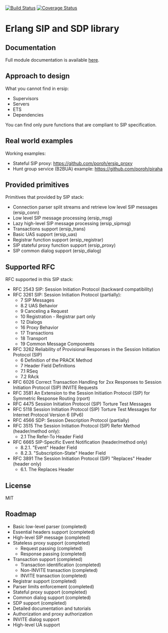 
[![Build Status](https://travis-ci.org/poroh/ersip.svg?branch=master)](https://travis-ci.org/poroh/ersip) [![Coverage Status](https://coveralls.io/repos/github/poroh/ersip/badge.svg?branch=master)](https://coveralls.io/github/poroh/ersip?branch=master)

# Erlang SIP and SDP library

## Documentation

Full module documentation is available [here](https://github.com/poroh/ersip/blob/master/doc/README.md).

## Approach to design

What you cannot find in ersip:
  + Supervisors
  + Servers
  + ETS
  + Dependencies

You can find only pure functions that are compliant to SIP specification.

## Real world examples

Working examples:

  + Stateful SIP proxy: https://github.com/poroh/ersip_proxy
  + Hunt group service (B2BUA) example: https://github.com/poroh/piraha

## Provided primitives

Primitives that provided by SIP stack:

  + Connection parser split streams and retrieve low level SIP messages (ersip_conn)
  + Low level SIP message processing (ersip_msg)
  + Lazy high-level SIP message processing (ersip_sipmsg)
  + Transactions support (ersip_trans)
  + Basic UAS support (ersip_uas)
  + Registrar function support (ersip_registrar)
  + SIP stateful proxy function support (ersip_proxy)
  + SIP common dialog support (ersip_dialog)

## Supported RFC

RFC supported in this SIP stack:

  + RFC 2543 SIP: Session Initiation Protocol (backward compatibility)
  + RFC 3261 SIP: Session Initiation Protocol (partially):
      - 7 SIP Messages
      - 8.2 UAS Behavior
      - 9 Canceling a Request
      - 10 Registration - Registrar part only
      - 12 Dialogs
      - 16 Proxy Behavior
      - 17 Transactions
      - 18 Transport
      - 19 Common Message Components
  + RFC 3262 Reliability of Provisional Responses in the Session Initiation Protocol (SIP)
      - 6 Definition of the PRACK Method
      - 7 Header Field Definitions
      - 7.1 RSeq
      - 7.2 RAck
  + RFC 6026 Correct Transaction Handling for 2xx Responses to Session Initiation Protocol (SIP) INVITE Requests
  + RFC 3581 An Extension to the Session Initiation Protocol (SIP) for Symmetric Response Routing (rport)
  + RFC 4475 Session Initiation Protocol (SIP) Torture Test Messages
  + RFC 5118 Session Initiation Protocol (SIP) Torture Test Messages for Internet Protocol Version 6 (IPv6)
  + RFC 4566 SDP: Session Description Protocol (partially)
  + RFC 3515 The Session Initiation Protocol (SIP) Refer Method (header/method only):
      - 2.1  The Refer-To Header Field
  + RFC 6665 SIP-Specific Event Notification (header/method only)
      - 8.2.1. "Event" Header Field
      - 8.2.3. "Subscription-State" Header Field
  + RFC 3891 The Session Initiation Protocol (SIP) "Replaces" Header (header only)
      - 6.1. The Replaces Header

## License

MIT

## Roadmap

  + Basic low-level parser (completed)
  + Essential headers support (completed)
  + High-level SIP message (completed)
  + Stateless proxy support (completed)
     - Request passing (completed)
     - Response passing (completed)
  + Transaction support (completed)
     - Transaction identification (completed)
     - Non-INVITE transaction (completed)
     - INVITE transaction (completed)
  + Registrar support (completed)
  + Parser limits enforcement (completed)
  + Stateful proxy support (completed)
  + Common dialog support (completed)
  + SDP support (completed)
  + Detailed documentation and tutorials
  + Authorization and proxy authorization
  + INVITE dialog support
  + High-level UA support
